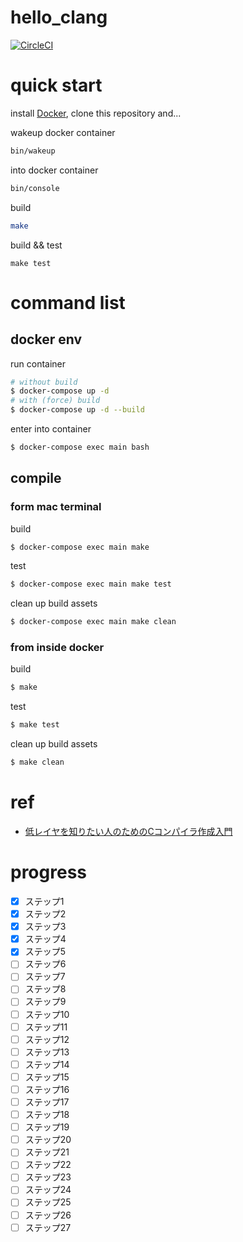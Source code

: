 # hello_clang
[![CircleCI](https://circleci.com/gh/mkusaka/hello_clang/tree/master.svg?style=svg)](https://circleci.com/gh/mkusaka/hello_clang/tree/master)

# quick start

install [Docker](https://www.docker.com/), clone this repository and...

wakeup docker container
```bash
bin/wakeup
```

into docker container
```bash
bin/console
```

build
```bash
make
```

build && test
```
make test
```

# command list
## docker env
run container

```bash
# without build
$ docker-compose up -d
# with (force) build
$ docker-compose up -d --build
```

enter into container

```bash
$ docker-compose exec main bash
```

## compile
### form mac terminal
build
```bash
$ docker-compose exec main make
```

test
```bash
$ docker-compose exec main make test
```

clean up build assets
```bash
$ docker-compose exec main make clean
```

### from inside docker
build
```bash
$ make
```

test
```bash
$ make test
```

clean up build assets
```bash
$ make clean
```

# ref
- [低レイヤを知りたい人のためのCコンパイラ作成入門](https://www.sigbus.info/compilerbook/)

# progress
- [x] ステップ1
- [x] ステップ2
- [x] ステップ3
- [x] ステップ4
- [x] ステップ5
- [ ] ステップ6
- [ ] ステップ7
- [ ] ステップ8
- [ ] ステップ9
- [ ] ステップ10
- [ ] ステップ11
- [ ] ステップ12
- [ ] ステップ13
- [ ] ステップ14
- [ ] ステップ15
- [ ] ステップ16
- [ ] ステップ17
- [ ] ステップ18
- [ ] ステップ19
- [ ] ステップ20
- [ ] ステップ21
- [ ] ステップ22
- [ ] ステップ23
- [ ] ステップ24
- [ ] ステップ25
- [ ] ステップ26
- [ ] ステップ27
